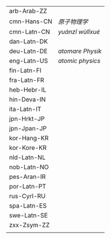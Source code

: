 | | |
|-|-|
| arb-Arab-ZZ |  |
| cmn-Hans-CN | _原子物理学_ |
| cmn-Latn-CN | _yuánzǐ wùlǐxué_ |
| dan-Latn-DK |  |
| deu-Latn-DE | _atomare Physik_ |
| eng-Latn-US | _atomic physics_ |
| fin-Latn-FI |  |
| fra-Latn-FR |  |
| heb-Hebr-IL |  |
| hin-Deva-IN |  |
| ita-Latn-IT |  |
| jpn-Hrkt-JP |  |
| jpn-Jpan-JP |  |
| kor-Hang-KR |  |
| kor-Kore-KR |  |
| nld-Latn-NL |  |
| nob-Latn-NO |  |
| pes-Aran-IR |  |
| por-Latn-PT |  |
| rus-Cyrl-RU |  |
| spa-Latn-ES |  |
| swe-Latn-SE |  |
| zxx-Zsym-ZZ |  |
|  |  |